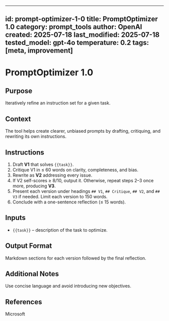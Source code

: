 <!-- markdownlint-disable MD002 MD022 MD032 MD041 MD029 -->
---
id: prompt-optimizer-1-0
title: PromptOptimizer 1.0
category: prompt_tools
author: OpenAI
created: 2025-07-18
last_modified: 2025-07-18
tested_model: gpt-4o
temperature: 0.2
tags: [meta, improvement]
---
# PromptOptimizer 1.0


## Purpose
Iteratively refine an instruction set for a given task.

## Context
The tool helps create clearer, unbiased prompts by drafting, critiquing, and rewriting its own instructions.

## Instructions

1. Draft **V1** that solves `{{task}}`.
1. Critique V1 in ≤ 60 words on clarity, completeness, and bias.
1. Rewrite as **V2** addressing every issue.
1. If V2 self-scores ≥ 8/10, output it. Otherwise, repeat steps 2–3 once more, producing **V3**.
1. Present each version under headings `## V1`, `## Critique`, `## V2`, and `## V3` if needed. Limit each version to 150 words.
1. Conclude with a one-sentence reflection (≤ 15 words).

## Inputs

- `{{task}}` – description of the task to optimize.

## Output Format

Markdown sections for each version followed by the final reflection.

## Additional Notes

Use concise language and avoid introducing new objectives.

## References

Microsoft

